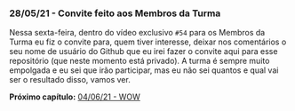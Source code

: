 ### 28/05/21 - Convite feito aos Membros da Turma

Nessa sexta-feira, dentro do vídeo exclusivo `#54` para os Membros da Turma eu fiz o convite para, quem tiver interesse, deixar nos comentários o seu nome de usuário do Github que eu irei fazer o convite aqui para esse repositório (que neste momento está privado). A turma é sempre muito empolgada e eu sei que irão participar, mas eu não sei quantos e qual vai ser o resultado disso, vamos ver.

**Próximo capítulo:** [04/06/21 - WOW](2021-06-04.md)